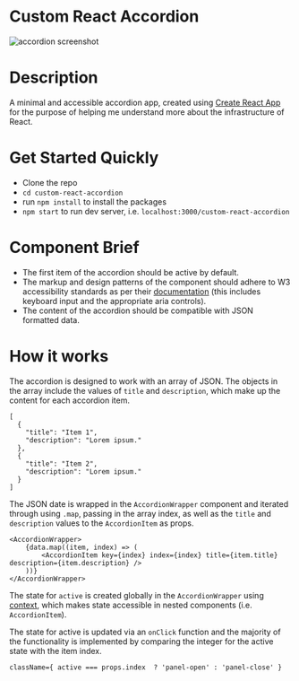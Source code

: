 # Custom React Accordion

![accordion screenshot](accordion-app.png)

# Description

A minimal and accessible accordion app, created using [Create React App](https://create-react-app.dev/) for the purpose of helping me understand more about the infrastructure of React. 

# Get Started Quickly

- Clone the repo
- `cd custom-react-accordion`
- run `npm install` to install the packages
- `npm start` to run dev server, i.e. `localhost:3000/custom-react-accordion`

# Component Brief

- The first item of the accordion should be active by default. 
- The markup and design patterns of the component should adhere to W3 accessibility standards as per their [documentation](https://www.w3.org/TR/wai-aria-practices-1.1/#accordion) (this includes keyboard input and the appropriate aria controls).
- The content of the accordion should be compatible with JSON formatted data. 

# How it works

The accordion is designed to work with an array of JSON. The objects in the array include the values of `title` and `description`, which make up the content for each accordion item.  

```
[
  {
    "title": "Item 1",
    "description": "Lorem ipsum."
  },
  {
    "title": "Item 2",
    "description": "Lorem ipsum."
  }
]
```

The JSON date is wrapped in the `AccordionWrapper` component and iterated through using `.map`, passing in the array index, as well as the `title` and `description` values to the `AccordionItem` as props. 

```
<AccordionWrapper>
    {data.map((item, index) => (
        <AccordionItem key={index} index={index} title={item.title} description={item.description} />
    ))}
</AccordionWrapper>
```

The state for `active` is created globally in the `AccordionWrapper` using [context](https://reactjs.org/docs/context.html), which makes state accessible in nested components (i.e. `AccordionItem`).

The state for active is updated via an `onClick` function and the majority of the functionality is implemented by comparing the integer for the active state with the item index.

```
className={ active === props.index  ? 'panel-open' : 'panel-close' }
```